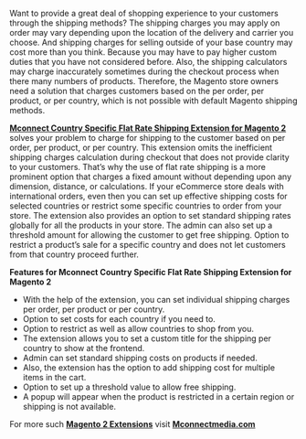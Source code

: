 <p>Want to provide a great deal of shopping experience to your customers through the shipping methods? The shipping charges you may apply on order may vary depending upon the location of the delivery and carrier you choose. And shipping charges for selling outside of your base country may cost more than you think. Because you may have to pay higher custom duties that you have not considered before. Also, the shipping calculators may charge inaccurately sometimes during the checkout process when there many numbers of products. Therefore, the Magento store owners need a solution that charges customers based on the per order, per product, or per country, which is not possible with default Magento shipping methods.</p>
<p><a href="https://www.mconnectmedia.com/flat-rate-shipping-per-country-magento-2.html"><strong>Mconnect Country Specific Flat Rate Shipping Extension for Magento 2</strong></a> solves your problem to charge for shipping to the customer based on per order, per product, or per country. This extension omits the inefficient shipping charges calculation during checkout that does not provide clarity to your customers. That&rsquo;s why the use of flat rate shipping is a more prominent option that charges a fixed amount without depending upon any dimension, distance, or calculations. If your eCommerce store deals with international orders, even then you can set up effective shipping costs for selected countries or restrict some specific countries to order from your store. The extension also provides an option to set standard shipping rates globally for all the products in your store. The admin can also set up a threshold amount for allowing the customer to get free shipping. Option to restrict a product&rsquo;s sale for a specific country and does not let customers from that country proceed further.</p>
<p><strong>Features for Mconnect Country Specific Flat Rate Shipping Extension for Magento 2</strong></p>
<ul>
<li>With the help of the extension, you can set individual shipping charges per order, per product or per country.</li>
<li>Option to set costs for each country if you need to.</li>
<li>Option to restrict as well as allow countries to shop from you.</li>
<li>The extension allows you to set a custom title for the shipping per country to show at the frontend.</li>
<li>Admin can set standard shipping costs on products if needed.</li>
<li>Also, the extension has the option to add shipping cost for multiple items in the cart.</li>
<li>Option to set up a threshold value to allow free shipping.</li>
<li>A popup will appear when the product is restricted in a certain region or shipping is not available.</li>
</ul>
<p>For more such <a href="https://www.mconnectmedia.com/magento-2-extensions"><strong>Magento 2 Extensions</strong></a> visit <a href="https://www.mconnectmedia.com"><strong>Mconnectmedia.com</strong></a></p>
